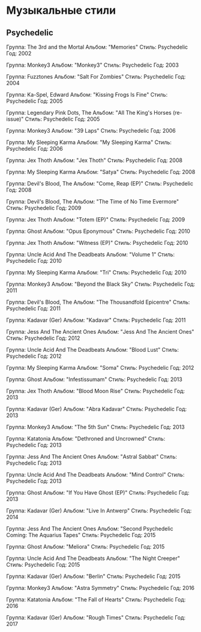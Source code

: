 # Музыкальные стили

## Psychedelic

Группа: The 3rd and the Mortal
Альбом: "Memories"
Стиль: Psychedelic
Год: 2002

Группа: Monkey3
Альбом: "Monkey3"
Стиль: Psychedelic
Год: 2003

Группа: Fuzztones
Альбом: "Salt For Zombies"
Стиль: Psychedelic
Год: 2004

Группа: Ka-Spel, Edward
Альбом: "Kissing Frogs Is Fine"
Стиль: Psychedelic
Год: 2005

Группа: Legendary Pink Dots, The
Альбом: "All The King's Horses (re-issue)"
Стиль: Psychedelic
Год: 2005

Группа: Monkey3
Альбом: "39 Laps"
Стиль: Psychedelic
Год: 2006

Группа: My Sleeping Karma
Альбом: "My Sleeping Karma"
Стиль: Psychedelic
Год: 2006

Группа: Jex Thoth
Альбом: "Jex Thoth"
Стиль: Psychedelic
Год: 2008

Группа: My Sleeping Karma
Альбом: "Satya"
Стиль: Psychedelic
Год: 2008

Группа: Devil's Blood, The
Альбом: "Come, Reap (EP)"
Стиль: Psychedelic
Год: 2008

Группа: Devil's Blood, The
Альбом: "The Time of No Time Evermore"
Стиль: Psychedelic
Год: 2009

Группа: Jex Thoth
Альбом: "Totem (EP)"
Стиль: Psychedelic
Год: 2009

Группа: Ghost
Альбом: "Opus Eponymous"
Стиль: Psychedelic
Год: 2010

Группа: Jex Thoth
Альбом: "Witness (EP)"
Стиль: Psychedelic
Год: 2010

Группа: Uncle Acid And The Deadbeats
Альбом: "Volume 1"
Стиль: Psychedelic
Год: 2010

Группа: My Sleeping Karma
Альбом: "Tri"
Стиль: Psychedelic
Год: 2010

Группа: Monkey3
Альбом: "Beyond the Black Sky"
Стиль: Psychedelic
Год: 2011

Группа: Devil's Blood, The
Альбом: "The Thousandfold Epicentre"
Стиль: Psychedelic
Год: 2011

Группа: Kadavar (Ger)
Альбом: "Kadavar"
Стиль: Psychedelic
Год: 2011

Группа: Jess And The Ancient Ones
Альбом: "Jess And The Ancient Ones"
Стиль: Psychedelic
Год: 2012

Группа: Uncle Acid And The Deadbeats
Альбом: "Blood Lust"
Стиль: Psychedelic
Год: 2012

Группа: My Sleeping Karma
Альбом: "Soma"
Стиль: Psychedelic
Год: 2012

Группа: Ghost
Альбом: "Infestissumam"
Стиль: Psychedelic
Год: 2013

Группа: Jex Thoth
Альбом: "Blood Moon Rise"
Стиль: Psychedelic
Год: 2013

Группа: Kadavar (Ger)
Альбом: "Abra Kadavar"
Стиль: Psychedelic
Год: 2013

Группа: Monkey3
Альбом: "The 5th Sun"
Стиль: Psychedelic
Год: 2013

Группа: Katatonia
Альбом: "Dethroned and Uncrowned"
Стиль: Psychedelic
Год: 2013

Группа: Jess And The Ancient Ones
Альбом: "Astral Sabbat"
Стиль: Psychedelic
Год: 2013

Группа: Uncle Acid And The Deadbeats
Альбом: "Mind Control"
Стиль: Psychedelic
Год: 2013

Группа: Ghost
Альбом: "If You Have Ghost (EP)"
Стиль: Psychedelic
Год: 2013

Группа: Kadavar (Ger)
Альбом: "Live In Antwerp"
Стиль: Psychedelic
Год: 2014

Группа: Jess And The Ancient Ones
Альбом: "Second Psychedelic Coming: The Aquarius Tapes"
Стиль: Psychedelic
Год: 2015

Группа: Ghost
Альбом: "Meliora"
Стиль: Psychedelic
Год: 2015

Группа: Uncle Acid And The Deadbeats
Альбом: "The Night Creeper"
Стиль: Psychedelic
Год: 2015

Группа: Kadavar (Ger)
Альбом: "Berlin"
Стиль: Psychedelic
Год: 2015

Группа: Monkey3
Альбом: "Astra Symmetry"
Стиль: Psychedelic
Год: 2016

Группа: Katatonia
Альбом: "The Fall of Hearts"
Стиль: Psychedelic
Год: 2016

Группа: Kadavar (Ger)
Альбом: "Rough Times"
Стиль: Psychedelic
Год: 2017

